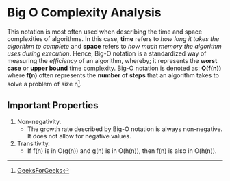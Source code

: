 # Big O Complexity Analysis
This notation is most often used when describing the time and space complexities of algorithms. In this case, __time__ refers to _how long it takes the algorithm to complete_ and __space__ refers to _how much memory the algorithm uses during execution_. Hence, Big-O notation is a standardized way of measuring the _efficiency_ of an algorithm, whereby; it represents the __worst case__ or __upper bound__ time complexity. Big-O notation is denoted as: __O(f(n))__ where __f(n)__ often represents the __number of steps__ that an algorithm takes to solve a problem of size n[^1]. 

## Important Properties
1. Non-negativity.
   - The growth rate described by Big-O notation is always non-negative. It does not allow for negative values.
2. Transitivity.
   - If f(n) is in O(g(n)) and g(n) is in O(h(n)), then f(n) is also in O(h(n)).










[^1]: [GeeksForGeeks](https://www.geeksforgeeks.org/analysis-algorithms-big-o-analysis/#what-is-bigo-notation)
